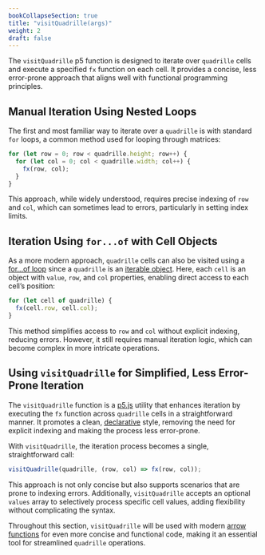 ```yaml
---
bookCollapseSection: true
title: "visitQuadrille(args)"
weight: 2
draft: false
---
```


The `visitQuadrille` p5 function is designed to iterate over `quadrille` cells and execute a specified `fx` function on each cell. It provides a concise, less error-prone approach that aligns well with functional programming principles.

## Manual Iteration Using Nested Loops

The first and most familiar way to iterate over a `quadrille` is with standard `for` loops, a common method used for looping through matrices:

```js
for (let row = 0; row < quadrille.height; row++) {
  for (let col = 0; col < quadrille.width; col++) {
    fx(row, col);
  }
}
```

This approach, while widely understood, requires precise indexing of `row` and `col`, which can sometimes lead to errors, particularly in setting index limits.

## Iteration Using `for...of` with Cell Objects

As a more modern approach, `quadrille` cells can also be visited using a [for...of loop](https://developer.mozilla.org/en-US/docs/Web/JavaScript/Reference/Statements/for...of) since a `quadrille` is an [iterable object](https://developer.mozilla.org/en-US/docs/Web/JavaScript/Reference/Iteration_protocols#the_iterable_protocol). Here, each `cell` is an object with `value`, `row`, and `col` properties, enabling direct access to each cell’s position:

```js
for (let cell of quadrille) {
  fx(cell.row, cell.col);
}
```

This method simplifies access to `row` and `col` without explicit indexing, reducing errors. However, it still requires manual iteration logic, which can become complex in more intricate operations.

## Using `visitQuadrille` for Simplified, Less Error-Prone Iteration

The `visitQuadrille` function is a [p5.js](https://p5js.org/) utility that enhances iteration by executing the `fx` function across `quadrille` cells in a straightforward manner. It promotes a clean, [declarative](https://en.wikipedia.org/wiki/Declarative_programming) style, removing the need for explicit indexing and making the process less error-prone.

With `visitQuadrille`, the iteration process becomes a single, straightforward call:

```js
visitQuadrille(quadrille, (row, col) => fx(row, col));
```

This approach is not only concise but also supports scenarios that are prone to indexing errors. Additionally, `visitQuadrille` accepts an optional `values` array to selectively process specific cell values, adding flexibility without complicating the syntax.

Throughout this section, `visitQuadrille` will be used with modern [arrow functions](https://www.w3schools.com/js/js_arrow_function.asp) for even more concise and functional code, making it an essential tool for streamlined `quadrille` operations.
